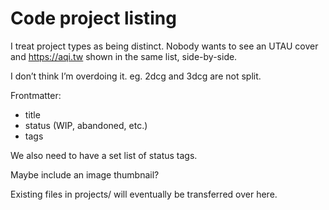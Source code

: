 # Code project listing

I treat project types as being distinct. Nobody wants to see an UTAU cover and https://aqi.tw shown in the same list, side-by-side.

I don’t think I’m overdoing it. eg. 2dcg and 3dcg are not split.

Frontmatter:

- title
- status (WIP, abandoned, etc.)
- tags

We also need to have a set list of status tags.

Maybe include an image thumbnail?

Existing files in projects/ will eventually be transferred over here.
